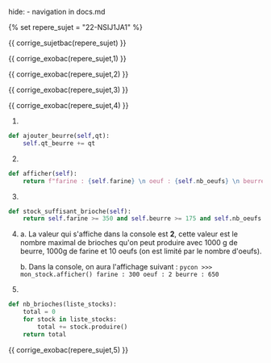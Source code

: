 hide: - navigation  in docs.md

{% set repere_sujet = "22-NSIJ1JA1" %}

{{ corrige_sujetbac(repere_sujet) }}



{{ corrige_exobac(repere_sujet,1) }}



{{ corrige_exobac(repere_sujet,2) }}

{{ corrige_exobac(repere_sujet,3) }}

{{ corrige_exobac(repere_sujet,4) }}

1. 
```python
def ajouter_beurre(self,qt):
    self.qt_beurre += qt
```

2. 
```python
def afficher(self):
    return f"farine : {self.farine} \n oeuf : {self.nb_oeufs} \n beurre : {self.qt_beurre}"
```

3. 
```python
def stock_suffisant_brioche(self):
    return self.farine >= 350 and self.beurre >= 175 and self.nb_oeufs >= 4
```

4.  a. La valeur qui s'affiche dans la console est **2**, cette valeur est le nombre maximal de brioches qu'on peut produire    avec 1000 g de beurre, 1000g de farine et 10 oeufs (on est limité par le nombre d'oeufs).

    b. Dans la console, on aura l'affichage suivant :
        ```pycon
        >>> mon_stock.afficher()
        farine : 300
        oeuf : 2
        beurre : 650
        ```

5. 
```python
def nb_brioches(liste_stocks):
    total = 0
    for stock in liste_stocks:
        total += stock.produire()
    return total
```


{{ corrige_exobac(repere_sujet,5) }}
